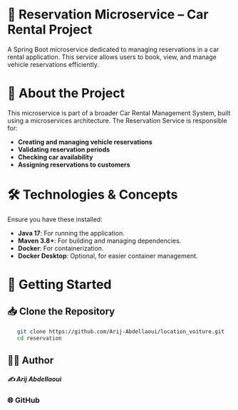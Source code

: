 # 🚗 Reservation Microservice – Car Rental Project
   A Spring Boot microservice dedicated to managing reservations in a car rental application. This service allows users to book, view, and manage vehicle reservations efficiently.

#  📌 About the Project
  This microservice is part of a broader Car Rental Management System, built using a microservices architecture.
  The Reservation Service is responsible for:
 - **Creating and managing vehicle reservations**
 - **Validating reservation periods**
 - **Checking car availability**
 - **Assigning reservations to customers**
# 🛠️ Technologies & Concepts
 Ensure you have these installed:
- **Java 17**: For running the application.
- **Maven 3.8+**: For building and managing dependencies.
- **Docker**: For containerization.
- **Docker Desktop**: Optional, for easier container management.

# 🚀 Getting Started
## 📥 Clone the Repository
```bash
   git clone https://github.com/Arij-Abdellaoui/location_voiture.git
   cd reservation
```
##     👩‍💻 Author
#####       ✍️ Arij Abdellaoui
###       🌐 GitHub



